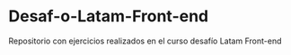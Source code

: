 # Desaf-o-Latam-Front-end
Repositorio con ejercicios realizados en el curso desafío Latam Front-end
